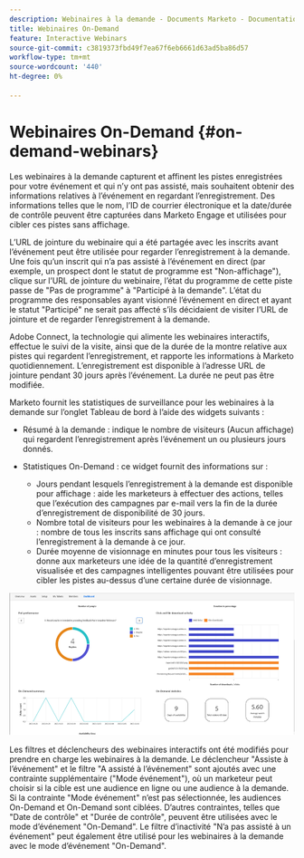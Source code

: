 ```yaml
---
description: Webinaires à la demande - Documents Marketo - Documentation du produit
title: Webinaires On-Demand
feature: Interactive Webinars
source-git-commit: c3819373fbd49f7ea67f6eb6661d63ad5ba86d57
workflow-type: tm+mt
source-wordcount: '440'
ht-degree: 0%

---
```


# Webinaires On-Demand {#on-demand-webinars}

Les webinaires à la demande capturent et affinent les pistes enregistrées pour votre événement et qui n’y ont pas assisté, mais souhaitent obtenir des informations relatives à l’événement en regardant l’enregistrement. Des informations telles que le nom, l’ID de courrier électronique et la date/durée de contrôle peuvent être capturées dans Marketo Engage et utilisées pour cibler ces pistes sans affichage.

L’URL de jointure du webinaire qui a été partagée avec les inscrits avant l’événement peut être utilisée pour regarder l’enregistrement à la demande. Une fois qu’un inscrit qui n’a pas assisté à l’événement en direct (par exemple, un prospect dont le statut de programme est &quot;Non-affichage&quot;), clique sur l’URL de jointure du webinaire, l’état du programme de cette piste passe de &quot;Pas de programme&quot; à &quot;Participé à la demande&quot;. L’état du programme des responsables ayant visionné l’événement en direct et ayant le statut &quot;Participé&quot; ne serait pas affecté s’ils décidaient de visiter l’URL de jointure et de regarder l’enregistrement à la demande.

Adobe Connect, la technologie qui alimente les webinaires interactifs, effectue le suivi de la visite, ainsi que de la durée de la montre relative aux pistes qui regardent l’enregistrement, et rapporte les informations à Marketo quotidiennement. L’enregistrement est disponible à l’adresse URL de jointure pendant 30 jours après l’événement. La durée ne peut pas être modifiée.

Marketo fournit les statistiques de surveillance pour les webinaires à la demande sur l’onglet Tableau de bord à l’aide des widgets suivants :

* Résumé à la demande : indique le nombre de visiteurs (Aucun affichage) qui regardent l’enregistrement après l’événement un ou plusieurs jours donnés.

* Statistiques On-Demand : ce widget fournit des informations sur :
   * Jours pendant lesquels l’enregistrement à la demande est disponible pour affichage : aide les marketeurs à effectuer des actions, telles que l’exécution des campagnes par e-mail vers la fin de la durée d’enregistrement de disponibilité de 30 jours.
   * Nombre total de visiteurs pour les webinaires à la demande à ce jour : nombre de tous les inscrits sans affichage qui ont consulté l’enregistrement à la demande à ce jour.
   * Durée moyenne de visionnage en minutes pour tous les visiteurs : donne aux marketeurs une idée de la quantité d’enregistrement visualisée et des campagnes intelligentes pouvant être utilisées pour cibler les pistes au-dessus d’une certaine durée de visionnage.

![](assets/on-demand-webinars-1.png)

Les filtres et déclencheurs des webinaires interactifs ont été modifiés pour prendre en charge les webinaires à la demande. Le déclencheur &quot;Assiste à l’événement&quot; et le filtre &quot;A assisté à l’événement&quot; sont ajoutés avec une contrainte supplémentaire (&quot;Mode événement&quot;), où un marketeur peut choisir si la cible est une audience en ligne ou une audience à la demande. Si la contrainte &quot;Mode événement&quot; n’est pas sélectionnée, les audiences On-Demand et On-Demand sont ciblées. D’autres contraintes, telles que &quot;Date de contrôle&quot; et &quot;Durée de contrôle&quot;, peuvent être utilisées avec le mode d’événement &quot;On-Demand&quot;. Le filtre d’inactivité &quot;N’a pas assisté à un événement&quot; peut également être utilisé pour les webinaires à la demande avec le mode d’événement &quot;On-Demand&quot;.
